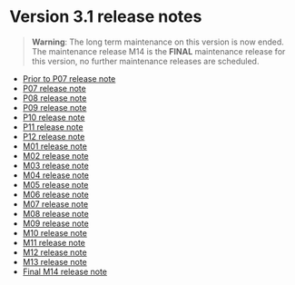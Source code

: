 Version 3.1 release notes
=========================

> **Warning**: The long term maintenance on this version is now ended.
> The maintenance release M14 is the **FINAL** maintenance release for this version,
> no further maintenance releases are scheduled.

- [Prior to P07 release note](/lesson/versions/legacy/v3-1/releasenote/releasenote)
- [P07 release note](/lesson/versions/legacy/v3-1/releasenote/releasenote-patchlevel-07)
- [P08 release note](/lesson/versions/legacy/v3-1/releasenote/releasenote-patchlevel-08)
- [P09 release note](/lesson/versions/legacy/v3-1/releasenote/releasenote-patchlevel-09)
- [P10 release note](/lesson/versions/legacy/v3-1/releasenote/releasenote-patchlevel-10)
- [P11 release note](/lesson/versions/legacy/v3-1/releasenote/releasenote-patchlevel-11)
- [P12 release note](/lesson/versions/legacy/v3-1/releasenote/releasenote-patchlevel-12)
- [M01 release note](/lesson/versions/legacy/v3-1/releasenote/releasenote-maintenance-01)
- [M02 release note](/lesson/versions/legacy/v3-1/releasenote/releasenote-maintenance-02)
- [M03 release note](/lesson/versions/legacy/v3-1/releasenote/releasenote-maintenance-03)
- [M04 release note](/lesson/versions/legacy/v3-1/releasenote/releasenote-maintenance-04)
- [M05 release note](/lesson/versions/legacy/v3-1/releasenote/releasenote-maintenance-05)
- [M06 release note](/lesson/versions/legacy/v3-1/releasenote/releasenote-maintenance-06)
- [M07 release note](/lesson/versions/legacy/v3-1/releasenote/releasenote-maintenance-07)
- [M08 release note](/lesson/versions/legacy/v3-1/releasenote/releasenote-maintenance-08)
- [M09 release note](/lesson/versions/legacy/v3-1/releasenote/releasenote-maintenance-09)
- [M10 release note](/lesson/versions/legacy/v3-1/releasenote/releasenote-maintenance-10)
- [M11 release note](/lesson/versions/legacy/v3-1/releasenote/releasenote-maintenance-11)
- [M12 release note](/lesson/versions/legacy/v3-1/releasenote/releasenote-maintenance-12)
- [M13 release note](/lesson/versions/legacy/v3-1/releasenote/releasenote-maintenance-13)
- [Final M14 release note](/lesson/versions/legacy/v3-1/releasenote/releasenote-maintenance-14)
